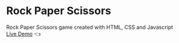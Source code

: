 # Rock Paper Scissors
Rock Paper Scissors game created with HTML, CSS and Javascript
<br>
[Live Demo](https://mazentayseer.github.io/Rock-Paper-Scissors/) 👈
